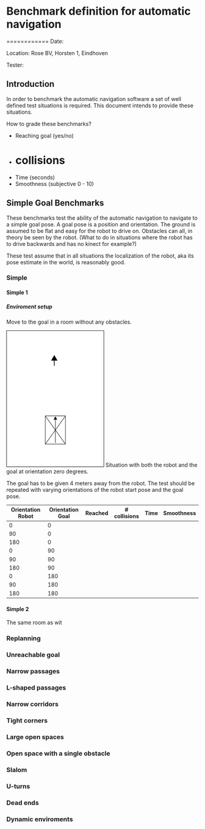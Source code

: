 # Benchmark definition for automatic navigation
============
Date: 

Location: Rose BV, Horsten 1, Eindhoven

Tester: 

Introduction
------------

In order to benchmark the automatic navigation software a set of well defined test situations is required.
This document intends to provide these situations.

How to grade these benchmarks?

* Reaching goal (yes/no)
* # collisions
* Time (seconds)
* Smoothness (subjective 0 - 10)

Simple Goal Benchmarks
----------

These benchmarks test the ability of the automatic navigation to navigate to a simple goal pose. 
A goal pose is a position and orientation. The ground is assumed to be flat and easy for the robot to drive on.
Obstacles can all, in theory be seen by the robot. (What to do in situations where the robot has to drive backwards and has no kinect for example?)

These test assume that in all situations the localization of the robot, aka its pose estimate in the world, is reasonably good.

### Simple
#### Simple 1
##### Enviroment setup
Move to the goal in a room without any obstacles.

![Alt text](images/simple-1.png "Simple 1")
Situation with both the robot and the goal at orientation zero degrees.

The goal has to be given 4 meters away from the robot. The test should be repeated with varying orientations of the robot start pose and the goal pose.

| Orientation Robot | Orientation Goal | Reached | # collisions | Time | Smoothness |
| ----------------- | ---------------- | ------- | ------------ | ---- | ---------- |
| 0 				| 0 			   |         |              |      |            |
| 90 				| 0 			   |         |              |      |            |
| 180 				| 0 			   |         |              |      |            |
| 0 				| 90 			   |         |              |      |            |
| 90 				| 90 			   |         |              |      |            |
| 180 				| 90 			   |         |              |      |            |
| 0 				| 180 			   |         |              |      |            |
| 90 				| 180 			   |         |              |      |            |
| 180 				| 180 			   |         |              |      |            |

#### Simple 2
The same room as wit
### Replanning
### Unreachable goal
### Narrow passages
### L-shaped passages
### Narrow corridors
### Tight corners
### Large open spaces
### Open space with a single obstacle
### Slalom 
### U-turns
### Dead ends
### Dynamic enviroments
